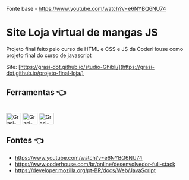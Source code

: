 Fonte base - https://www.youtube.com/watch?v=e6NYBQ6NU74



# Site Loja virtual de mangas JS 

Projeto final feito pelo curso de HTML e CSS e JS da CoderHouse como projeto final do curso de javascript

Site: [https://grasi-dot.github.io/studio-Ghibli/](https://grasi-dot.github.io/projeto-final-loja/)

## Ferramentas :point_left:
<div style="display: inline_block"><br>
  <img align="center" alt="Grasi-Flutter" height="30" width="40" src="https://cdn.jsdelivr.net/gh/devicons/devicon/icons/html5/html5-original.svg">
  <img align="center" alt="Grasi-Dart" height="30" width="40" src="https://cdn.jsdelivr.net/gh/devicons/devicon/icons/css3/css3-original.svg">
  <img align="center" alt="Grasi-Pythont" height="30" width="40" src="https://cdn.jsdelivr.net/gh/devicons/devicon/icons/vscode/vscode-original.svg">
  
</div>

## Fontes :point_left:

-  https://www.youtube.com/watch?v=e6NYBQ6NU74
-  https://www.coderhouse.com/br/online/desenvolvedor-full-stack
- https://developer.mozilla.org/pt-BR/docs/Web/JavaScript
